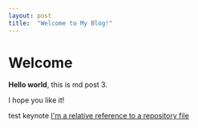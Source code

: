 ```yaml
---
layout: post
title:  "Welcome to My Blog!"
---
```


# Welcome

**Hello world**, this is md post 3.

I hope you like it!

test keynote 
[I'm a relative reference to a repository file](../assets/2021-04-10/index.html)
